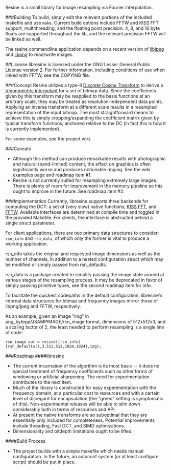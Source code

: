 Resine is a small library for image resampling via Fourier interpolation.

###Building
To build, simply edit the relevant portions of the included makefile and use `make`. Current build options include FFTW and KISS FFT support, multithreading, and the floating point precision. 4, 8, and 16 byte floats are supported throughout the lib, and the relevant precision FFTW will be linked as well.

The resine commandline application depends on a recent version of [libjpeg](http://www.ijg.org/) and [libpng](http://www.libpng.org/) to read/write images.

##License
libresine is licensed under the GNU Lesser General Public License version 2. For further information, including conditions of use when linked with FFTW, see the COPYING file.


###Concept
Resine utilizes a type-II [Discrete Cosine Transform](http://en.wikipedia.org/wiki/Discrete_cosine_transform) to derive a [trigonometric interpolant](http://en.wikipedia.org/wiki/Trigonometric_interpolation) for a set of bitmap data. Since the coefficients given by this transform may be reapplied to the basis functions at an arbitrary scale, they may be treated as resolution-independent data points. Applying an inverse transform at a different scale results in a resampled representation of the input bitmap.
The most straightforward means to achieve this is simply cropping/expanding the coefficient matrix given by typical transform functions, anchored relative to the DC (in fact this is how it is currently implemented).

For some examples, see the project wiki.

###Caveats
* Although this method can produce remarkable results with photographic and natural (band-limited) content, the effect on graphics is often significantly worse and produces noticeable ringing. See the wiki examples page and roadmap item #1.
* Resine is not currently suited for resampling extremely large images. There is plenty of room for improvement in the memory pipeline so this ought to improve in the future. See roadmap item #2.

###Implementation
Currently, libresine supports three backends for computing the DCT: a set of (very slow) native functions, [KISS FFT](http://kissfft.sourceforge.net/), and [FFTW](http://www.fftw.org/). Available interfaces are determined at compile time and toggled in the provided Makefile. For clients, the interface is abstracted behind a single struct parameter.

For client applications, there are two primary data structures to consider: `rsn_info` and `rsn_data`, of which only the former is vital to produce a working application.

rsn_info takes the original and requested image dimensions as well as the number of channels, in addition to a nested configuration struct which may be modified or simply passed from rsn_defaults.

rsn_data is a package created to simplify passing the image state around at various stages of the resampling process. It may be deprecated in favor of simply passing primitive types, see the second roadmap item for info.

To facilitate the quickest codepaths in the default configuration, libresine's internal data structures for bitmap and frequency images mirror those of libpng/jpeg and FFTW, respectively.

As an example, given an image "img" in png_bytepp/JSAMPIMAGE/rsn_image format, dimensions of 512x512x3, and a scaling factor of 2, the least needed to perform resampling is a single line of code:

    rsn_image out = resine((rsn_info){rsn_defaults(),3,512,512,1024,1024},img);

###Roadmap
####libresine
* The current incarnation of the algorithm is its most basic -- it does no special treatment of frequency coefficients such as other forms of windowing or artificial sharpening. The need for experimentation contributes to the next item.
* Much of the library is constructed for easy experimentation with the frequency domain, at a particular cost to resources and with a certain level of disregard for encapsulation (the "greed" setting is symptomatic of this). Non-experimental releases will be able to slim down considerably both in terms of resources and API.
* At present the native transforms are so suboptimal that they are essentially only included for completeness. Potential improvements include threading, Fast DCT, and SIMD optimizations.
* Dimensionality and bitdepth limitations ought to be lifted.

####Build Process
* The project builds with a simple makefile which needs manual configuration. In the future, an autoconf system (or at least configure script) should be put in place.
